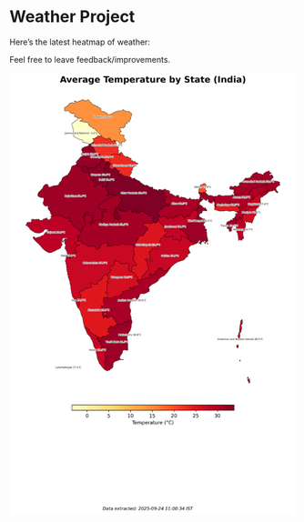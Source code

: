 # Weather Project

Here’s the latest heatmap of weather:

Feel free to leave feedback/improvements.

![India Heatmap](docs/assets/india_heatmap.png?v=D381FC)
